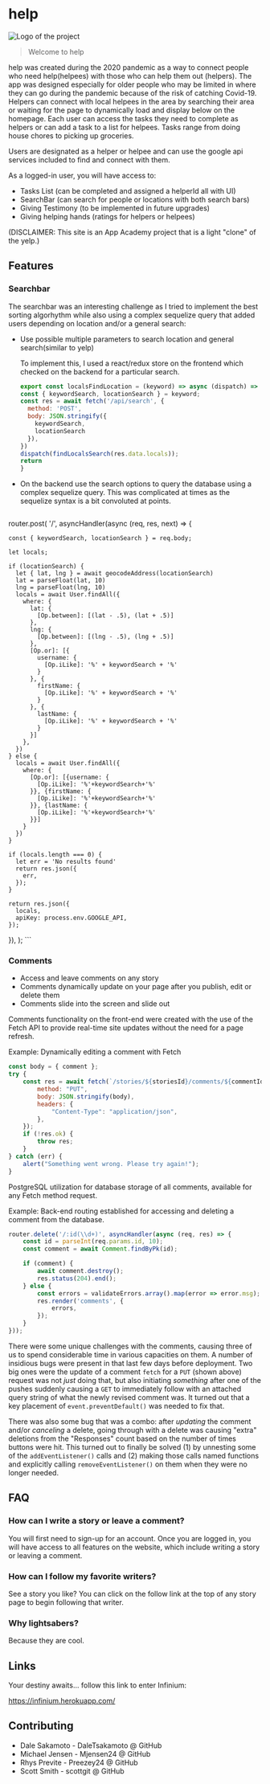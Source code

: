 # help

![Logo of the project](./frontend/public/images/help.png)

> Welcome to help

help was created during the 2020 pandemic as a way to connect people who need help(helpees) with those who can help them out (helpers).  The app was designed especially for older people who may be limited in where they can go during the pandemic because of the risk of catching Covid-19.
Helpers can connect with local helpees in the area by searching their area or waiting for the page to dynamically load and display below on the homepage.  Each user can access the tasks they need to complete as helpers or can add a task to a list for helpees.  Tasks range from doing house chores to picking up groceries.

Users are designated as a helper or helpee and can use the google api services included to find and connect with them.

As a logged-in user, you will have access to:

* Tasks List (can be completed and assigned a helperId all with UI)
* SearchBar (can search for people or locations with both search bars)
* Giving Testimony (to be implemented in future upgrades)
* Giving helping hands (ratings for helpers or helpees)

(DISCLAIMER: This site is an App Academy project that is a light "clone" of the yelp.)

## Features

### Searchbar

The searchbar was an interesting challenge as I tried to implement the best sorting algorhythm while also using a complex sequelize query that added users depending on location and/or a general search:

* Use possible multiple parameters to search location and general search(similar to yelp)

    To implement this, I used a react/redux store on the frontend which checked on the backend for a particular search.
    
    ```js
  export const localsFindLocation = (keyword) => async (dispatch) => {
    const { keywordSearch, locationSearch } = keyword;
    const res = await fetch('/api/search', {
      method: 'POST',
      body: JSON.stringify({
        keywordSearch,
        locationSearch
      }),
    })
    dispatch(findLocalsSearch(res.data.locals));
    return
  }
    ```

* On the backend use the search options to query the database using a complex sequelize query.  This was complicated at times as the sequelize syntax is a bit convoluted at points.

    ```js
router.post(
  '/',
  asyncHandler(async (req, res, next) => {

    const { keywordSearch, locationSearch } = req.body;

    let locals;

    if (locationSearch) {
      let { lat, lng } = await geocodeAddress(locationSearch)
      lat = parseFloat(lat, 10)
      lng = parseFloat(lng, 10)
      locals = await User.findAll({
        where: {
          lat: {
            [Op.between]: [(lat - .5), (lat + .5)]
          },
          lng: {
            [Op.between]: [(lng - .5), (lng + .5)]
          },
          [Op.or]: [{
            username: {
              [Op.iLike]: '%' + keywordSearch + '%'
            }
          }, {
            firstName: {
              [Op.iLike]: '%' + keywordSearch + '%'
            }
          }, {
            lastName: {
              [Op.iLike]: '%' + keywordSearch + '%'
            }
          }]
        },
      })
    } else {
      locals = await User.findAll({
        where: {
          [Op.or]: [{username: {
            [Op.iLike]: '%'+keywordSearch+'%'
          }}, {firstName: {
            [Op.iLike]: '%'+keywordSearch+'%'
          }}, {lastName: {
            [Op.iLike]: '%'+keywordSearch+'%'
          }}]
        }
      })
    }

    if (locals.length === 0) {
      let err = 'No results found'
      return res.json({
        err,
      });
    }

    return res.json({
      locals,
      apiKey: process.env.GOOGLE_API,
    });

  }),
);
    ```


### Comments

* Access and leave comments on any story
* Comments dynamically update on your page after you publish, edit or delete them
* Comments slide into the screen and slide out

Comments functionality on the front-end were created with the use of the Fetch API to provide real-time site updates without the need for a page refresh.

Example: Dynamically editing a comment with Fetch

```js
const body = { comment };
try {
    const res = await fetch(`/stories/${storiesId}/comments/${commentId}`, {
        method: "PUT",
        body: JSON.stringify(body),
        headers: {
            "Content-Type": "application/json",
        },
    });
    if (!res.ok) {
        throw res;
    }
} catch (err) {
    alert("Something went wrong. Please try again!");
}
```
PostgreSQL utilization for database storage of all comments, available for any Fetch method request.

Example: Back-end routing established for accessing and deleting a comment from the database.

```js
router.delete('/:id(\\d+)', asyncHandler(async (req, res) => {
    const id = parseInt(req.params.id, 10);
    const comment = await Comment.findByPk(id);

    if (comment) {
        await comment.destroy();
        res.status(204).end();
    } else {
        const errors = validateErrors.array().map(error => error.msg);
        res.render('comments', {
            errors,
        });
    }
}));
```
There were some unique challenges with the comments, causing three of us to spend considerable time in various capacities on them. A number of insidious bugs were present in that last few days before deployment. Two big ones were the update of a comment `fetch` for a `PUT` (shown above) request was not *just* doing that, but also initiating *something* after one of the pushes suddenly causing a `GET` to immediately follow with an attached query string of what the newly revised comment was. It turned out that a key placement of `event.preventDefault()` was needed to fix that.

There was also some bug that was a combo: after *updating* the comment and/or *canceling* a delete, going through with a delete was causing "extra" deletions from the "Responses" count based on the number of times buttons were hit. This turned out to finally be solved (1) by unnesting some of the `addEventListener()` calls and (2) making those calls named functions and explicitly calling `removeEventListener()` on them when they were no longer needed.

## FAQ

### How can I write a story or leave a comment?

You will first need to sign-up for an account. Once you are logged in, you will have access to all features on the website, which include writing a story or leaving a comment.

### How can I follow my favorite writers?

See a story you like? You can click on the follow link at the top of any story page to begin following that writer.

### Why lightsabers?

Because they are cool.

## Links

Your destiny awaits... follow this link to enter Infinium:

https://infinium.herokuapp.com/

## Contributing

* Dale Sakamoto - DaleTsakamoto @ GitHub
* Michael Jensen - Mjensen24 @ GitHub
* Rhys Previte - Preezey24 @ GitHub
* Scott Smith - scottgit @ GitHub
